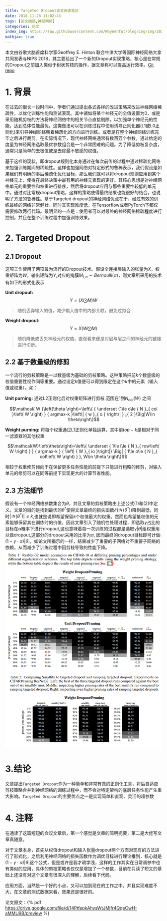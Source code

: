 ```yaml
---
title: Targeted Dropout论文阅读笔记
date: 2018-11-28 11:02:43
tags: [论文阅读,神经网络]
categories: 论文
index_img: https://raw.githubusercontent.com/Waynehfut/blog/img/img/20220722174550.png
mathjax: true
---
```

本文由谷歌大脑首席科学家Geoffrey E. Hinton 联合牛津大学等国际神经网络大拿共同发表与NIPS 2018，其主要给出了一个新的Dropout实现策略，核心是在常规的Dropout之前加入类似于树状剪枝的操作，据文章称可以提高运行效率。[Git repo](https://github.com/for-ai/TD)
<!-- more -->
# 1. 背景
在过去的很长一段时间中，学者们通过提出各式各样的改进策略来改进神经网络稀疏性，以优化训练性能和测试表现。其中诸如将某个神经元的全值设置为0，或是采用随机剪枝的方法将神经网络中的相关节点直接剔除，以加强单个神经元的性能，达到总体性能最优。这类做法可以在训练过程中使用诱导正则化器(L1或L0正则化)来引导神经网络朝着稀疏化的方向进行训练。或者是在整个神经网络训练完毕之后进行裁剪。在实际情况下，现代神经网络通常有数百万个参数，通过给定的度量为神经网络选取最优参数组合是一个非常困难的问题。为了降低剪枝复杂度，通常只是简单的去极值或是去除最不敏感的权值。

基于这样的现状，即dropout规则化本身通过在每次前传的过程中通过稀疏化网络来加强训练期间的稀疏性。这样也加强网络对特定形式的鲁棒表示，我们假设是如果我们有明确的事后稀疏化优化目标，那么我们就可以将dropout规则应用到某个神经元上，使得在最终决策中最有用的神经元表现的更好。其核心思想是对神经网络单元的重要性和权重进行排序，然后将dropout应用与那些重要性较低的单元中。通过对比常规dropout策略，这样的策略使得最终结果也能很好的结合，也说明了方法的鲁棒性。基于Targeted dropout的神经网络优点在于，经过有效的训练最终的网络非常健壮。同时其实现难度低，在Tensorflow或者PyTorch下都仅需要修改两行代码。最明显的一点是：使用者可以对最终的神经网络稀疏程度进行控制，并且在整个训练过程中加强训练效果。
# 2. Targeted Dropout
## 2.1 Dropout
这项工作使用了两项最为流行的Dropout技术。假设全连接层输入的张量为$X$，权重矩阵为$W$，输出矩阵为$Y$,对应的掩膜${M}_{i,o}\sim Bernoulli(\alpha)$，则文章所采用的技术有如下的形式化表示

**Unit dropout:** 
$$ Y=(X\bigodot M)W $$
> 随机丢弃输入的值，减少输入值中的内部关联，避免过拟合

**Weight dropout:** 
$$ Y=X(W\bigodot M) $$
> 随机降低或丢失神经元的权值，直观看来便是对层与层之间的神经元的链接进行切断。

## 2.2 基于数量级的修剪
一个流行的剪枝策略是一以数量级为基础的剪枝策略。这种策略把前$k$个数量级的权值重要性视作同等重要。通过设定$k$值便可以得到限定在这个$k$中的元素（输入值或权重）。如：

**Unit purning:** 通过L2正则化后对权重矩阵进行剪枝.范围在1到${N}_{col}\left(W \right)$ 之间

$$\mathcal{ W }\left(\theta \right)=\left\{    { \underset {1\le o\le { N }_{ col }\left( W \right) } { argmax-k }\left\| { w }_{ o } \right\|  } _{ 2 }\Big|W\in \theta\right\}$$


**Weight purning:** 将每个权重通过L1正则化单独运算，其中前$top-k$是相对于同一滤波器的其他权重

$$\mathcal{W}\left(\theta\right)=\left\{ \underset { 1\le i\le { N }_{ row\left( W \right)  } } { argmax-k } { \left| { W }_{ io }\right|} \Big|  { 1\le o\le { N }_{ col\left( W \right)  } }, W\in \theta  \right\}$$

相较于权重修剪倾向于在保留更多任务性能的前提下只能进行粗略的修剪，对输入单元的修剪可以在同等前提下实现更大的计算节省性能。

## 2.3 方法细节
假设有一个神经网络参数集合为$\theta$，并且文章的剪枝策略由上述公式(1)和(2)中定义。文章的目的是找到最优的$\theta^\ast$使得文章最终的损失函数$\mathcal{E}\left(\mathcal{W}\left({\theta^\ast}\right)\right)$降到最低，同时${|\mathcal{W}\left({\theta^\ast}\right)|} \le k$,也就是说即希望保留$k$个权值最大的权重。然而也希望低权值的元素能够保留其在训练时的价值，因此文章引入了随机性处理过程，即选取$\gamma$占比的目标在$\alpha$概率下进行dropout,这也意味着每一次训练的过程都是选取$\gamma|\theta|$组权重用以做dropout,这部分的dropout采用的比率为$\alpha$, 因而最终的dropout目标即可计做:$\left(1-\gamma\cdot\alpha\right)|\theta|$，如论文所揭示的一样，结果减少了重要的子网络对不重要子网络的依赖，从而减少了训练过程中因剪枝导致的性能下降。
![table1.png](https://raw.githubusercontent.com/Waynehfut/blog/img/img/202207231607184.png)
![table2.png](https://raw.githubusercontent.com/Waynehfut/blog/img/img/202207231607015.png)

# 3.结论
文章提出`Targeted Dropout`作为一种简单和非常有效的正则化工具，将后自适应剪枝策略合并到神经网络的训练过程中，而不会对特定架构的底层任务性能产生重大影响。`Targeted Dropout`的主要优点之一是实现简单和直观、灵活的超参数

# 4. 注释
在通读了这篇短短的会议文章后，第一个感觉是文章的简明扼要，第二是大佬写文章真随意。

对于文章本身，首先从权值dropout和输入张量dropout两个方面对现有的方法进行了形式化，之后利用神经网络的损失函数作为调优目标进行理论推到，核心就是$\left(1-\gamma\cdot\alpha\right)|\theta|$这个公式，但是或许是我才疏学浅，这样的工作其实在日常调参中也有类似的应用，具体的剪枝策略也仅仅是增加了一个参数，目前在只读了短文的基础上还没有对这个文章有很深入的理解，后续看下代码。

应用方面，当然是一个好的小点，又可以加到现在的工作之中，并且实现难度不大，在文章的测试数据来看，效果还是很好的。

论文原文：{% pdf https://drive.google.com/file/d/14PtfepkAhysWtJMjfr4QqeCwH-aMMU9B/preview %}
